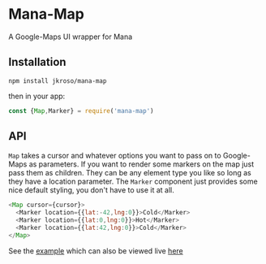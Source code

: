 # Mana-Map

A Google-Maps UI wrapper for Mana

## Installation

`npm install jkroso/mana-map`

then in your app:

```js
const {Map,Marker} = require('mana-map')
```

## API

`Map` takes a cursor and whatever options you want to pass on to Google-Maps as parameters. If you want to render some markers on the map just pass them as children. They can be any element type you like so long as they have a location parameter. The `Marker` component just provides some nice default styling, you don't have to use it at all.

```js
<Map cursor={cursor}>
  <Marker location={{lat:-42,lng:0}}>Cold</Marker>
  <Marker location={{lat:0,lng:0}}>Hot</Marker>
  <Marker location={{lat:42,lng:0}}>Cold</Marker>
</Map>
```

See the [example](example.html) which can also be viewed live [here](//jkroso.github.io/mana-map/example.html)
